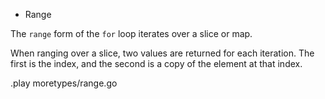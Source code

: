 * Range

The `range` form of the `for` loop iterates over a slice or map.

When ranging over a slice, two values are returned for each iteration.
The first is the index, and the second is a copy of the element at that index.

.play moretypes/range.go
